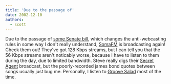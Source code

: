 ```yaml
---
title: 'Due to the passage of'
date: 2002-12-10
authors:
  - scott
---
```


Due to the passage of [some Senate bill](http://www.kurthanson.com/archive/news/100102/index.asp), which changes the anti-webcasting rules in some way I don't really understand, [SomaFM](http://somafm.com/) is broadcasting again! Check them out! They've got 128 Kbps streams, but I can tell you that the 56 Kbps streams aren't noticably worse, because I have to listen to them during the day, due to limited bandwidth. Steve really digs their [Secret Agent](http://somafm.com/recent/?secretagent) broadcast, but the poorly-recorded james bond quotes between songs usually just bug me. Personally, I listen to [Groove Salad](http://somafm.com/recent/?groovesalad) most of the time.
